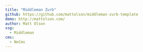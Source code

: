 ```yaml
---
title: "Middleman Zurb"
github: https://github.com/mattolson/middleman-zurb-template
demo: http://mattolson.com/
author: Matt Olson
ssg:
  - Middleman
cms:
  - NoCms
---
```

